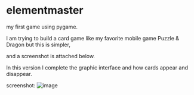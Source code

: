 # elementmaster
my first game using pygame.

I am trying to build a card game like my favorite mobile game Puzzle & Dragon but this is simpler,

and a screenshot is attached below.

In this version I complete the graphic interface and how cards appear and disappear.

screenshot:
![image](https://github.com/KevinSpringfield/elementmaster/blob/master/image/screenshot.png)
